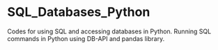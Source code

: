 # SQL_Databases_Python
Codes for using SQL and accessing databases in Python.
Running SQL commands in Python using DB-API and pandas library.

